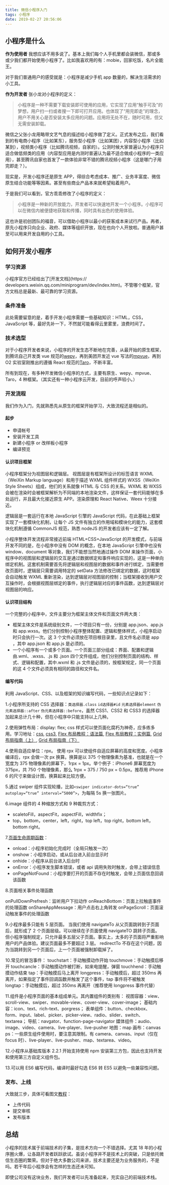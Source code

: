 ```yaml
---
title: 微信小程序入门
tags: 小程序
date: 2019-02-27 20:56:06
---
```


## 小程序是什么

**作为使用者**
我想应该不用多说了。基本上我们每个人手机里都会装微信，那或多或少我们都开始使用小程序了。比如我喜欢用的有：mobie，回家吃饭，名片全能王。

对于我们普通用户的感受就是：小程序是减少手机 app 数量的，解决生活需求的小工具。

**作为开发者**
张小龙对小程序的定义：

> 小程序是一种不需要下载安装即可使用的应用，它实现了应用“触手可及”的梦想，用户扫一扫或者搜一下即可打开应用。也体现了“用完即走”的理念，用户不用关心是否安装太多应用的问题。应用将无处不在，随时可用，但又无需安装卸载。

微信之父张小龙用略带文艺气息的描述给小程序做了定义。正式发布之后，我们看到的有电商小程序（比如某东），服务型小程序（比如某团），内容型小程序（比如某到），视频类小程序（比如腾讯视频，自家的）。公测时候大家普遍认为小程序只适合做低频类的应用（内容型应用是内测时普遍认为最不适合做成小程序的一类应用），甚至腾讯自家也首发了一款体验非常不错的腾讯视频小程序（这是哪门子用完即走？）。

现实是，开发小程序还是原生 APP，得综合考虑成本、推广、业务丰富度、微信原生结合功能等等因素。甚至有些商业产品本来就希望粘着用户。

于是我们可以看到，官方乖乖修改了小程序的定义：

> 小程序是一种新的开放能力，开发者可以快速地开发一个小程序。小程序可以在微信内被便捷地获取和传播，同时具有出色的使用体验。

这也许是初创团队的福音，可以借助小程序以最小的获客成本来试行产品。再者，原先小程序只向企业、政府、媒体等组织开放，现在也向个人开放啦。普通用户甚至可以用来开发自用的小工具。

## 如何开发小程序

### 学习资源

小程序官方已经给出了[开发文档](https:// developers.weixin.qq.com/miniprogram/dev/index.htm)。不管哪个框架，官方文档总是最新、最可靠的学习资源。

### 条件准备

此处需要留意的是，着手开发小程序需要一些基础知识：HTML，CSS，JavaScript 等，最好先补一下，不然就可能看得云里雾里，浪费时间了。

### 技术选型

对于小程序开发者来说，小程序的开发生态不断地在完善，从最开始的原生框架，到腾讯自己开发类 vue 规范的[wepy](https://tencent.github.io/wepy/)，再到美团开发近 vue 写法的[mpvue](http://mpvue.com/)，再到 O2 实验室刚推出的遵循 React 规范的[Taro](https://taro.aotu.io/)，不断丰富。

所有到现在，有多种开发微信小程序的方式，主要有原生、wepy、mpvue、Taro，4 种框架。（其实还有一种小程序云开发，目前的呼声较小。）

### 开发流程

我们作为入门，先就熟悉先从原生的框架开始学习，大致流程还是相似的。

#### 起步

- 申请帐号
- 安装开发工具
- 新建小程序 or 改样板小程序
- 编译预览

#### 认识项目框架

小程序框架分为视图层和逻辑层。
视图层是有框架所设计的标签语言 WXML（WeiXin Markup language）和用于描述 WXML 组件样式的 WXSS（WeiXin Style Sheets）组成，他们的关系就像 HTML 与 CSS 的关系。WXML 和 WXSS 会被在渲染时会被框架解析为不同端的本地渲染文件，这样保证一套代码能够在多处运行，并且最大化接近原生 APP。渲染原理和 React Native、Weex 十分接近。

逻辑层是一套运行在本地 JavaScript 引擎的 JavaScript 代码，在此基础上框架实现了一套模块化机制，让每个 JS 文件有独立的作用域和模块化的能力，这套模块化机制遵循 CommonJS 规范，熟悉 nodeJS 的开发者应该有一定了解。

小程序整体开发流程非常接近前端 HTML+CSS+JavaScript 的开发模式，与前端开发不同的是，在小程序中没有 DOM 的概念，在本地 JavaScript 引擎中也没有 window、document 等对象，我们不能想当然地通过操作 DOM 来操作页面，小程序中的视图层和逻辑层的交互是通过数据绑定和事件响应实现的，这是一种单向绑定机制。这套机制需要首先将逻辑层和视图层的数据和事件进行绑定，当需要修改页面时，逻辑层只需要调用特定的 setData 方法修改已绑定的数据，这时框架会自动触发 WXML 重新渲染，达到逻辑层对视图层的控制；当框架接收到用户交互操作时，会根据视图层绑定的事件，执行逻辑层对应的事件函数，达到逻辑层对视图层的响应。

#### 认识项目结构

一个完整的小程序中，文件主要分为框架主体文件和页面文件两大类：

- 框架主体文件是系统级别文件，一个项目只有一份，分别是 app.json、app.js 和 app.wxss。他们分别控制小程序整体配置、逻辑和整体样式，小程序启动时只会执行一次。这 3 个文件必须放在项目根目录里，且文件名必须是 app ，其中 app.json 和 app.js 是必须的。
- 一个小程序有一个或多个页面。一个页面三部分组成：界面、配置和逻辑由.wml、.wxss、.js 和 .json 四个文件组成，他们分别控制页面的结构、样式、逻辑和配置，其中.wxml 和 .js 文件是必须的，按框架规定，同一个页面的这 4 个文件必须具有相同的路径和文件名。

#### 编写代码

利用 JavaScript、CSS、以及框架的知识编写代码，一些知识点记录如下：

1.小程序所支持的 CSS 选择器：`类选择器.class` `id选择器#id` `元素选择器element` `伪元素选择器::after` `伪元素选择器::before`，虽然 CSS1、CSS2 和 CSS3 的选择器加起来总计几十种，但在小程序中只能支持以上几种。

2.使用弹性布局：display: flex;
css 样式可以使页面化腐朽为神奇，应多练多用。学习地址：[css](http://www.w3school.com.cn/css/), [css3](http://www.w3school.com.cn/css3/index.asp), [Flex 布局教程：语法篇](http://www.ruanyifeng.com/blog/2015/07/flex-grammar.html), [Flex 布局教程：实例篇](http://www.ruanyifeng.com/blog/2015/07/flex-examples.html), [Grid 布局指南（上）](https://zhuanlan.zhihu.com/p/33030746), [Grid 布局指南（下）](https://zhuanlan.zhihu.com/p/33031255)

4.使用自适应单位：rpx。
使用 rpx 可以使组件自适应屏幕的高度和宽度。小程序编译后，rpx 会做一次 px 换算。换算是以 375 个物理像素为基准，也就是在一个宽度为 375 物理像素的屏幕下，1rpx = 1px。举个例子：iPhone6 屏幕宽度为 375px，共 750 个物理像素，那么 1rpx = 375 / 750 px = 0.5px。推荐用 iPhone 6 的尺寸来做设计图，换算起来比较方便。

5.通过 swiper 组件实现轮播，比如`<swiper indicator-dots=“true” autoplay=“true” interval=“5000”>`，为每隔 5s 换一张图片。

6.image 组件的 4 种缩放方式和 9 种裁剪方式：

- scaletoFill，aspectFit，aspectFill，widthfix；
- top，bottom，center，left，right，top left，top right，bottom left，bottom right。

7.[页面生命周期函数](https://developers.weixin.qq.com/miniprogram/dev/framework/app-service/app.html)：

- onload：小程序初始化完成时（全局只触发一次）
- onshow：小程序启动，或从后台进入前台显示时
- onhide：小程序从前台进入后台时
- onError：小程序发生脚本错误，或者 api 调用失败时触发，会带上错误信息
- onPageNotFound：小程序要打开的页面不存在时触发，会带上页面信息回调该函数

8.页面相关事件处理函数

onPullDownPrefresh：监听用户下拉动作
onReachBottom：页面上拉触底事件的处理函数
onShareAppMessage：用户点击右上角转发
onPageScroll：页面滚动触发事件的处理函数

9.小程序最多只能有 5 层页面。
当我们使用 navigateTo 从父页面跳转到子页面后，就形成了 2 个页面层级。可以继续在子页面使用 navigateTO 跳转子页面。但小程序强制规定，只允许最多五层父子页面。事实上，太多的子页面将严重影响用户的产品体验。建议页面最多不要超过 3 层。
redirectTo 不存在这个问题，因为当跳转到另一个页面后，上一个页面被强制卸载掉了。

10.常见的冒泡事件：
touchstart：手动触摸动作开始
touchmove：手动触摸后移开
touchcancle：手动触摸动作被打断，如来电提醒，弹窗
touchhend：手动触摸动作结束
tap：手动触摸后马上离开
longpress：手动触摸后，超过 350ms 再离开，如果指定了事件回调函数并触发了这个事件，tap 事件将不被触发
longtap：手动触摸后，超过 350ms 再离开（推荐使用 longpress 事件代替）

11.组件是小程序页面的基本组成单元。其内置组件的类别有：
视图容器：view、scroll-view、swiper、movable-view、cover-view、cover-image；
基础内容：icon、text、rich-text、porgress；
表单组件：button、checkbox、form、input、label、picker、picker-view、radio、slider、switch、textarea；
导航：navgator、function-page-navigator
媒体组件：audio、image、video、camera、live-player、live-pusher
地图：map
画布：canvas
ps：一些原生组件使用时，要注意其限制。有 camera、canvas、input（仅在 focus 时）、live-player、live-pusher、map、textarea、video。

12.小程序从基础库版本 2.2.1 开始支持使用 npm 安装第三方包，因此也支持开发和使用第三方自定义组件包。

13.可以用 ES6 编写代码，编译时最好勾选 ES6 转 ES5 以避免一些兼容性问题。

### 发布、上线

大致就三步，具体可看图文[教程](https://www.jianshu.com/p/a77b73f329e4)：

- 上传代码
- 提交审核
- 发布版本

## 总结

小程序的技术属于前端技术的子集，是技术方向一个不错选择。尤其 18 年的小程序圈火爆，让各路开发者跃跃欲试。虽说小程序并不是技术上的突破，只是依托微信生态圈的繁荣。但对于绝大多数公司来讲，技术主要还是为业务服务的，不是吗。若干年后小程序会有怎样的生态还未可知。

即使公司没有这块业务，我们开发者可以先准备起来，充实自己的前端技术栈。

